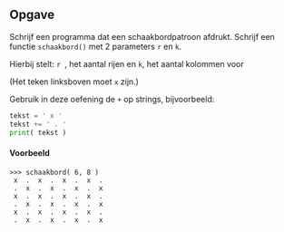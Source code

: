 ## Opgave
Schrijf een programma dat een schaakbordpatroon afdrukt. Schrijf een functie `schaakbord()` met 2 parameters `r` en `k`.

Hierbij stelt:
    `r `, het aantal rijen en
    `k`, het aantal kolommen
voor

(Het teken linksboven moet `x` zijn.)

Gebruik in deze oefening de `+` op strings, bijvoorbeeld:
```python
tekst = ' x '
tekst += ' . '
print( tekst )
```

#### Voorbeeld
```
>>> schaakbord( 6, 8 )
 x  .  x  .  x  .  x  . 
 .  x  .  x  .  x  .  x 
 x  .  x  .  x  .  x  . 
 .  x  .  x  .  x  .  x 
 x  .  x  .  x  .  x  . 
 .  x  .  x  .  x  .  x 
```
